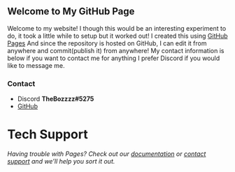 ## Welcome to My GitHub Page

Welcome to my website! I though this would be an interesting experiment to do, it took a little while to setup but it worked out! I created this using [GitHub Pages](https://pages.github.com/) And since the repository is hosted on GitHub, I can edit it from anywhere and commit(publish it) from anywhere! My contact information is below if you want to contact me for anything I prefer Discord if you would like to message me.

### Contact

- Discord **TheBozzzz#5275**
- [GitHub](https://github.com/TheBozzz34)

# Tech Support

*Having trouble with Pages? Check out our [documentation](https://docs.github.com/categories/github-pages-basics/) or [contact support](https://github.com/contact) and we’ll help you sort it out.*

